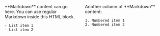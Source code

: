 <div style="display: flex; justify-content: space-between;">
  <div style="width: 48%;">
    <!-- Your Markdown content here -->
    **Markdown** content can go here. You can use regular Markdown inside this HTML block.

    - List item 1
    - List item 2
  </div>
  <div style="width: 48%;">
    <!-- More Markdown content here -->
    Another column of **Markdown** content:

    1. Numbered item 1
    2. Numbered item 2
  </div>
</div>
